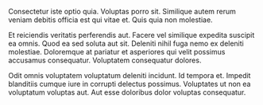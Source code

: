 Consectetur iste optio quia. Voluptas porro sit. Similique autem rerum veniam debitis officia est qui vitae et. Quis quia non molestiae.
 Et reiciendis veritatis perferendis aut. Facere vel similique expedita suscipit ea omnis. Quod ea sed soluta aut sit. Deleniti nihil fuga nemo ex deleniti molestiae. Doloremque at pariatur et asperiores qui velit possimus accusamus consequatur. Voluptatem consequatur dolores.
 Odit omnis voluptatem voluptatum deleniti incidunt. Id tempora et. Impedit blanditiis cumque iure in corrupti delectus possimus. Voluptates ut non ea voluptatum voluptas aut. Aut esse doloribus dolor voluptas consequatur.